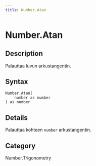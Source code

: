 ```yaml
---
title: Number.Atan
---
```


# Number.Atan


## Description

Palauttaa luvun arkustangentin.


## Syntax

```powerquery
Number.Atan(
    number as number
) as number
```


## Details

Palauttaa kohteen <code>number</code> arkustangentin.



## Category
Number.Trigonometry

